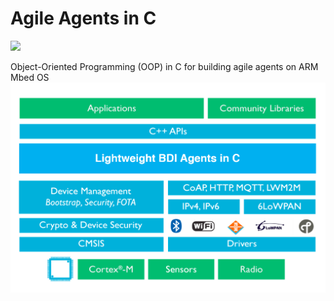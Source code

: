 # Agile Agents in C 

![](https://img.shields.io/badge/status-done-blue)

Object-Oriented Programming (OOP) in C for building agile agents on ARM Mbed OS
![](https://github.com/rqg0717/Agile-Agents-in-C/blob/master/agents_in_C.png)
